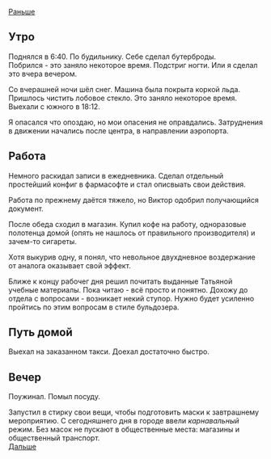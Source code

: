 [Раньше](2020.04.21.md)
## Утро
Поднялся в 6:40. По будильнику. Себе сделал бутерброды.  
Побрился - это заняло некоторое время. Подстриг ногти. Или я сделал это вчера вечером.

Со вчерашней ночи шёл снег. Машина была покрыта коркой льда. Пришлось чистить лобовое стекло. Это заняло некоторое время. Выехали с южного в 18:12.

Я опасался что опоздаю, но мои опасения не оправдались. Затруднения в движении начались после центра, в направлении аэропорта.
## Работа
Немного раскидал записи в ежедневника.
Сделал отдельный простейший конфиг в фармасофте и стал описвыать свои действия.  

Работа по прежнему даётся тяжело, но Виктор одобрил получающийся документ.

После обеда сходил в магазин. Купил кофе на работу, одноразовые полотенца домой (опять не нашлось от правильного производителя) и зачем-то сигареты.

Хотя выкурив одну, я понял, что невольное двухдневное воздержание от аналога оказывает свой эффект.

Ближе к концу рабочег дня решил почитать выданные Татьяной учебные материалы. Пока читаю - всё просто и понятно. Дохожу до отдела с вопросами - возникает некий ступор. Нужно будет усиленно пройтись по этим вопросам в стиле бульдозера.
## Путь домой
Выехал на заказанном такси. Доехал достаточно быстро.
## Вечер
Поужинал. Помыл посуду.

Запустил в стирку свои вещи, чтобы подготовить маски к завтрашнему мероприятию. С сегодняшнего дня в городе ввели *карнавальный* режим. Без масок не пускают в общественные места: магазины и общественный транспорт.  
[Дальше](2020.04.23.md)